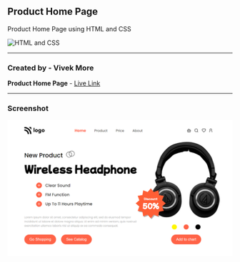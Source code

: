 ## Product Home Page

Product Home Page using HTML and CSS

![HTML and CSS](https://img.shields.io/badge/HTML-CSS-success)

---

### Created by - Vivek More

**Product Home Page** - [Live Link](https://mrvivekmore-product-home-page.netlify.app/)

---

### Screenshot

![Project Screenshot](./Screenshot.png)
